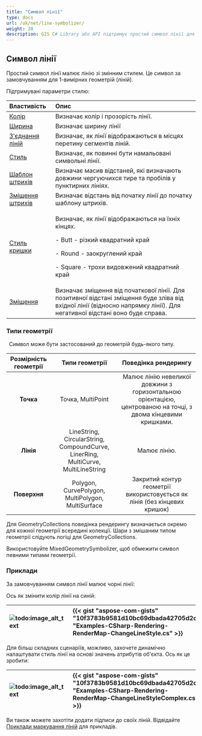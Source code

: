 ```yaml
---
title: "Символ лінії"
type: docs
url: /uk/net/line-symbolizer/
weight: 20
description: GIS C# Library або API підтримує простий символ лінії для 1-вимірних геометрій ліній і може бути застосований до геометрій будь-якого типу, таких як Точка, Лінія, Поверхня.
---
```


## **Символ лінії**
Простий символ лінії малює лінію зі змінним стилем. Це символ за замовчуванням для 1-вимірних геометрій (ліній). 

Підтримувані параметри стилю:

|**Властивість**|**Опис**|
| :- | :- |
|[Колір](https://reference.aspose.com/gis/net/aspose.gis.rendering.symbolizers/simpleline/properties/color)|Визначає колір і прозорість лінії.|
|[Ширина](https://reference.aspose.com/gis/net/aspose.gis.rendering.symbolizers/simpleline/properties/width)|Визначає ширину лінії|
|[З'єднання ліній](https://reference.aspose.com/gis/net/aspose.gis.rendering.symbolizers/simpleline/properties/linejoin)|Визначає, як лінії відображаються в місцях перетину сегментів ліній.|
|[Стиль](https://reference.aspose.com/gis/net/aspose.gis.rendering.symbolizers/simpleline/properties/style)|Визначає, як повинні бути намальовані символьні лінії.|
|[Шаблон штрихів](https://reference.aspose.com/gis/net/aspose.gis.rendering.symbolizers/simpleline/properties/dashpattern)|Визначає масив відстаней, які визначають довжини чергуючихся тире та пробілів у пунктирних лініях.|
|[Зміщення штрихів](https://reference.aspose.com/gis/net/aspose.gis.rendering.symbolizers/simpleline/properties/dashoffset)|Визначає відстань від початку лінії до початку шаблону штрихів.|
|[Стиль кришки](https://reference.aspose.com/gis/net/aspose.gis.rendering.symbolizers/simpleline/properties/capstyle)|<p>Визначає, як лінії відображаються на їхніх кінцях.</p><p>- Butt - різкий квадратний край</p><p>- Round - заокруглений край</p><p>- Square - трохи видовжений квадратний край</p>|
|[Зміщення](https://reference.aspose.com/gis/net/aspose.gis.rendering.symbolizers/simpleline/properties/offset)|Визначає зміщення від початкової лінії. Для позитивної відстані зміщення буде зліва від вхідної лінії (відносно напрямку лінії). Для негативної відстані воно буде справа.|

### **Типи геометрії**
` `Символ може бути застосований до геометрій будь-якого типу.

|**Розмірність геометрії**|**Типи геометрії**|**Поведінка рендерингу**|
| :-: | :-: | :-: |
|**Точка**|Точка, MultiPoint|Малює лінію невеликої довжини з горизонтальною орієнтацією, центрованою на точці, з двома кінцевими кришками.|
|**Лінія**|LineString, CircularString, CompoundCurve, LinerRing, MultiCurve, MultiLineString|Малює лінію.|
|**Поверхня**|Polygon, CurvePolygon, MultiPolygon, MultiSurface|Закритий контур геометрії використовується як лінія (без кінцевих кришок)|

Для GeometryCollections поведінка рендерингу визначається окремо для кожної геометрії всередині колекції. Шари з змішаним типом геометрії слідують логіці для GeometryCollections.

Використовуйте MixedGeometrySymbolizer, щоб обмежити символ певними типами геометрії.

### **Приклади**
За замовчуванням символ лінії малює чорні лінії:



Ось як змінити колір лінії на синій:



|![todo:image_alt_text](line-symbolizer_1.png)|{{< gist "aspose-com-gists" "10f3783b9581d10bc69dbada42705d2c" "Examples-CSharp-Rendering-RenderMap-ChangeLineStyle.cs" >}}|
| :- | :- |

Для більш складних сценаріїв, можливо, захочете динамічно налаштувати стиль лінії на основі значень атрибутів об'єкта. Ось як це зробити:



|![todo:image_alt_text](line-symbolizer_2.png)|{{< gist "aspose-com-gists" "10f3783b9581d10bc69dbada42705d2c" "Examples-CSharp-Rendering-RenderMap-ChangeLineStyleComplex.cs" >}}|
| :- | :- |



Ви також можете захотіти додати підписи до своїх ліній. Відвідайте [Приклади маркування ліній](/gis/net/simple-labeling/#simplelabeling-lineslabelingexamples) для прикладів.
